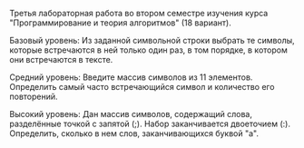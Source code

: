 Третья лабораторная работа во втором семестре изучения курса "Программирование и теория алгоритмов" (18 вариант).

Базовый уровень: Из заданной символьной строки выбрать те символы, которые встречаются в ней только один раз, в том порядке, в котором они встречаются в тексте.

Средний уровень: Введите массив символов из 11 элементов. Определить самый часто встречающийся символ и количество его повторений.

Высокий уровень: Дан массив символов, содержащий слова, разделённые точкой с запятой (;). Набор заканчивается двоеточием (:). Определить, сколько в нем слов, заканчивающихся буквой "а".